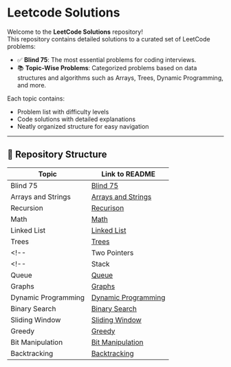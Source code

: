 # Leetcode Solutions

Welcome to the **LeetCode Solutions** repository!  
This repository contains detailed solutions to a curated set of LeetCode problems:

- ✅ **Blind 75**: The most essential problems for coding interviews.
- 📚 **Topic-Wise Problems**: Categorized problems based on data structures and algorithms such as Arrays, Trees, Dynamic Programming, and more.

Each topic contains:
- Problem list with difficulty levels  
- Code solutions with detailed explanations  
- Neatly organized structure for easy navigation

---

## 📂 Repository Structure

| Topic                     | Link to README                                               |
|---------------------------|--------------------------------------------------------------|
| Blind 75                  | [Blind 75](./Blind-75/README.md)                             |
| Arrays and Strings        | [Arrays and Strings](./Topics/Arrays-and-Strings/README.md)  |
| Recursion                 | [Recurison](./Topics/Recursion/README.md)                    |
| Math                      | [Math](./Topics/Math/README.md)                              |
| Linked List               | [Linked List](./Topics/LinkedList/README.md)                 |
| Trees                     | [Trees](./Topics/Trees/README.md)                            |
<!-- | Two Pointers              | [Two Pointers](./Topics/TwoPointers/README.md)               | -->
<!-- | Stack                     | [Stack](./Topics/Stack/README.md)                            |
| Queue                     | [Queue](./Topics/Queue/README.md)                            |
| Graphs                    | [Graphs](./Topics/Graphs/README.md)                          |
| Dynamic Programming       | [Dynamic Programming](./Topics/Dynamic-Programming/README.md)|
| Binary Search             | [Binary Search](./Topics/BinarySearch/README.md)             |
| Sliding Window            | [Sliding Window](./Topics/SlidingWindow/README.md)           |
| Greedy                    | [Greedy](./Topics/Greedy/README.md)                          |
| Bit Manipulation          | [Bit Manipulation](./Topics/BitManipulation/README.md)       |
| Backtracking              | [Backtracking](./Topics/Backtracking/README.md)              | -->
